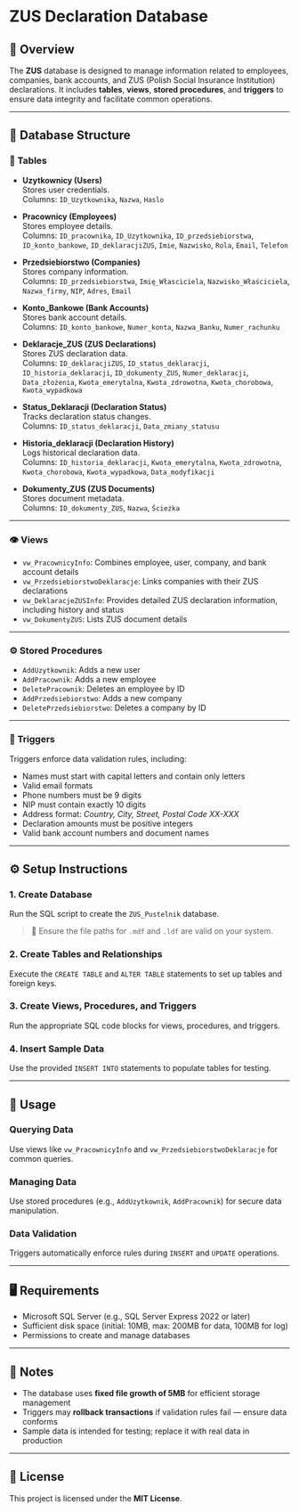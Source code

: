 # ZUS Declaration Database

## 📘 Overview

The **ZUS** database is designed to manage information related to employees, companies, bank accounts, and ZUS (Polish Social Insurance Institution) declarations. It includes **tables**, **views**, **stored procedures**, and **triggers** to ensure data integrity and facilitate common operations.

---

## 🧱 Database Structure

### 📂 Tables

- **Uzytkownicy (Users)**  
  Stores user credentials.  
  Columns: `ID_Uzytkownika`, `Nazwa`, `Haslo`

- **Pracownicy (Employees)**  
  Stores employee details.  
  Columns: `ID_pracownika`, `ID_Uzytkownika`, `ID_przedsiebiorstwa`, `ID_konto_bankowe`, `ID_deklaracjiZUS`, `Imie`, `Nazwisko`, `Rola`, `Email`, `Telefon`

- **Przedsiebiorstwo (Companies)**  
  Stores company information.  
  Columns: `ID_przedsiebiorstwa`, `Imię_Własciciela`, `Nazwisko_Właściciela`, `Nazwa_firmy`, `NIP`, `Adres`, `Email`

- **Konto_Bankowe (Bank Accounts)**  
  Stores bank account details.  
  Columns: `ID_konto_bankowe`, `Numer_konta`, `Nazwa_Banku`, `Numer_rachunku`

- **Deklaracje_ZUS (ZUS Declarations)**  
  Stores ZUS declaration data.  
  Columns: `ID_deklaracjiZUS`, `ID_status_deklaracji`, `ID_historia_deklaracji`, `ID_dokumenty_ZUS`, `Numer_deklaracji`, `Data_złożenia`, `Kwota_emerytalna`, `Kwota_zdrowotna`, `Kwota_chorobowa`, `Kwota_wypadkowa`

- **Status_Deklaracji (Declaration Status)**  
  Tracks declaration status changes.  
  Columns: `ID_status_deklaracji`, `Data_zmiany_statusu`

- **Historia_deklaracji (Declaration History)**  
  Logs historical declaration data.  
  Columns: `ID_historia_deklaracji`, `Kwota_emerytalna`, `Kwota_zdrowotna`, `Kwota_chorobowa`, `Kwota_wypadkowa`, `Data_modyfikacji`

- **Dokumenty_ZUS (ZUS Documents)**  
  Stores document metadata.  
  Columns: `ID_dokumenty_ZUS`, `Nazwa`, `Ścieżka`

---

### 👁️ Views

- `vw_PracownicyInfo`: Combines employee, user, company, and bank account details  
- `vw_PrzedsiebiorstwoDeklaracje`: Links companies with their ZUS declarations  
- `vw_DeklaracjeZUSInfo`: Provides detailed ZUS declaration information, including history and status  
- `vw_DokumentyZUS`: Lists ZUS document details  

---

### ⚙️ Stored Procedures

- `AddUzytkownik`: Adds a new user  
- `AddPracownik`: Adds a new employee  
- `DeletePracownik`: Deletes an employee by ID  
- `AddPrzedsiebiorstwo`: Adds a new company  
- `DeletePrzedsiebiorstwo`: Deletes a company by ID  

---

### 🧪 Triggers

Triggers enforce data validation rules, including:

- Names must start with capital letters and contain only letters  
- Valid email formats  
- Phone numbers must be 9 digits  
- NIP must contain exactly 10 digits  
- Address format: _Country, City, Street, Postal Code XX-XXX_  
- Declaration amounts must be positive integers  
- Valid bank account numbers and document names  

---

## ⚙️ Setup Instructions

### 1. Create Database
Run the SQL script to create the `ZUS_Pustelnik` database.  
> 📌 Ensure the file paths for `.mdf` and `.ldf` are valid on your system.

### 2. Create Tables and Relationships
Execute the `CREATE TABLE` and `ALTER TABLE` statements to set up tables and foreign keys.

### 3. Create Views, Procedures, and Triggers
Run the appropriate SQL code blocks for views, procedures, and triggers.

### 4. Insert Sample Data
Use the provided `INSERT INTO` statements to populate tables for testing.

---

## 🚀 Usage

### Querying Data
Use views like `vw_PracownicyInfo` and `vw_PrzedsiebiorstwoDeklaracje` for common queries.

### Managing Data
Use stored procedures (e.g., `AddUzytkownik`, `AddPracownik`) for secure data manipulation.

### Data Validation
Triggers automatically enforce rules during `INSERT` and `UPDATE` operations.

---

## 🖥️ Requirements

- Microsoft SQL Server (e.g., SQL Server Express 2022 or later)  
- Sufficient disk space (initial: 10MB, max: 200MB for data, 100MB for log)  
- Permissions to create and manage databases  

---

## 📝 Notes

- The database uses **fixed file growth of 5MB** for efficient storage management  
- Triggers may **rollback transactions** if validation rules fail — ensure data conforms  
- Sample data is intended for testing; replace it with real data in production

---

## 📄 License

This project is licensed under the **MIT License**.
